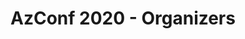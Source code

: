 ---
title: "AzConf 2020 - Organizers"
layout: organizers
permalink: /2020/organizers
year: "2020"
---